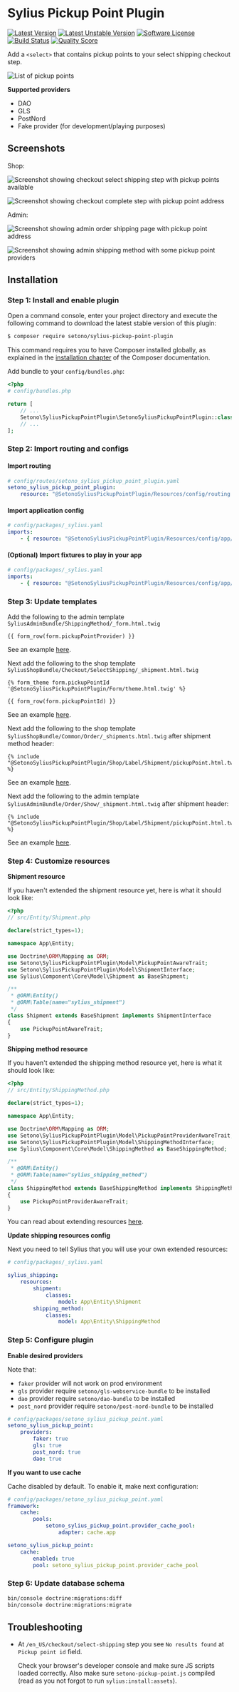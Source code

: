 # Sylius Pickup Point Plugin

[![Latest Version][ico-version]][link-packagist]
[![Latest Unstable Version][ico-unstable-version]][link-packagist]
[![Software License][ico-license]](LICENSE)
[![Build Status][ico-travis]][link-travis]
[![Quality Score][ico-code-quality]][link-code-quality]

Add a `<select>` that contains pickup points to your select shipping checkout step.

![List of pickup points](docs/pickup-points.png)

**Supported providers**
- DAO
- GLS
- PostNord
- Fake provider (for development/playing purposes)

## Screenshots

Shop:

![Screenshot showing checkout select shipping step with pickup points available](docs/images/shop-checkout-select-shipping-pickup-point.png)

![Screenshot showing checkout complete step with pickup point address](docs/images/shop-checkout-complete-shipping-pickup-point.png)

Admin:

![Screenshot showing admin order shipping page with pickup point address](docs/images/admin-order-shipping-pickup-point.png)

![Screenshot showing admin shipping method with some pickup point providers](docs/images/admin-shipping-method-pickup-point-provider.png)

## Installation

### Step 1: Install and enable plugin

Open a command console, enter your project directory and execute the following command to download the latest stable version of this plugin:

```bash
$ composer require setono/sylius-pickup-point-plugin
```

This command requires you to have Composer installed globally, as explained in the [installation chapter](https://getcomposer.org/doc/00-intro.md) of the Composer documentation.

Add bundle to your `config/bundles.php`:

```php
<?php
# config/bundles.php

return [
    // ...
    Setono\SyliusPickupPointPlugin\SetonoSyliusPickupPointPlugin::class => ['all' => true],
    // ...
];

```

### Step 2: Import routing and configs

#### Import routing
 
````yaml
# config/routes/setono_sylius_pickup_point_plugin.yaml
setono_sylius_pickup_point_plugin:
    resource: "@SetonoSyliusPickupPointPlugin/Resources/config/routing.yaml"
````

#### Import application config

````yaml
# config/packages/_sylius.yaml
imports:
    - { resource: "@SetonoSyliusPickupPointPlugin/Resources/config/app/config.yaml" }    
````

#### (Optional) Import fixtures to play in your app

````yaml
# config/packages/_sylius.yaml
imports:
    - { resource: "@SetonoSyliusPickupPointPlugin/Resources/config/app/fixtures.yaml" }    
````

### Step 3: Update templates

Add the following to the admin template `SyliusAdminBundle/ShippingMethod/_form.html.twig`

```twig
{{ form_row(form.pickupPointProvider) }}
```

See an example [here](tests/Application/templates/bundles/SyliusAdminBundle/ShippingMethod/_form.html.twig).

Next add the following to the shop template `SyliusShopBundle/Checkout/SelectShipping/_shipment.html.twig`

```twig
{% form_theme form.pickupPointId '@SetonoSyliusPickupPointPlugin/Form/theme.html.twig' %}

{{ form_row(form.pickupPointId) }}
```

See an example [here](tests/Application/templates/bundles/SyliusShopBundle/Checkout/SelectShipping/_shipment.html.twig).

Next add the following to the shop template `SyliusShopBundle/Common/Order/_shipments.html.twig`
after shipment method header:

```twig
{% include "@SetonoSyliusPickupPointPlugin/Shop/Label/Shipment/pickupPoint.html.twig" %}
```

See an example [here](tests/Application/templates/bundles/SyliusShopBundle/Common/Order/_shipments.html.twig).

Next add the following to the admin template `SyliusAdminBundle/Order/Show/_shipment.html.twig`
after shipment header:

```twig
{% include "@SetonoSyliusPickupPointPlugin/Shop/Label/Shipment/pickupPoint.html.twig" %}
```

See an example [here](tests/Application/templates/bundles/SyliusAdminBundle/Order/Show/_shipment.html.twig).

### Step 4: Customize resources

**Shipment resource**

If you haven't extended the shipment resource yet, here is what it should look like:

```php
<?php
// src/Entity/Shipment.php

declare(strict_types=1);

namespace App\Entity;

use Doctrine\ORM\Mapping as ORM;
use Setono\SyliusPickupPointPlugin\Model\PickupPointAwareTrait;
use Setono\SyliusPickupPointPlugin\Model\ShipmentInterface;
use Sylius\Component\Core\Model\Shipment as BaseShipment;

/**
 * @ORM\Entity()
 * @ORM\Table(name="sylius_shipment")
 */
class Shipment extends BaseShipment implements ShipmentInterface
{
    use PickupPointAwareTrait;
}
```

**Shipping method resource**

If you haven't extended the shipping method resource yet, here is what it should look like:

```php
<?php
// src/Entity/ShippingMethod.php

declare(strict_types=1);

namespace App\Entity;

use Doctrine\ORM\Mapping as ORM;
use Setono\SyliusPickupPointPlugin\Model\PickupPointProviderAwareTrait;
use Setono\SyliusPickupPointPlugin\Model\ShippingMethodInterface;
use Sylius\Component\Core\Model\ShippingMethod as BaseShippingMethod;

/**
 * @ORM\Entity()
 * @ORM\Table(name="sylius_shipping_method")
 */
class ShippingMethod extends BaseShippingMethod implements ShippingMethodInterface
{
    use PickupPointProviderAwareTrait;
}

```

You can read about extending resources [here](https://docs.sylius.com/en/latest/customization/model.html).

**Update shipping resources config**

Next you need to tell Sylius that you will use your own extended resources:

```yaml
# config/packages/_sylius.yaml

sylius_shipping:
    resources:
        shipment:
            classes:
                model: App\Entity\Shipment
        shipping_method:
            classes:
                model: App\Entity\ShippingMethod
```

### Step 5: Configure plugin

**Enable desired providers**

Note that:
- `faker` provider will not work on prod environment
- `gls` provider require `setono/gls-webservice-bundle` to be installed
- `dao` provider require `setono/dao-bundle` to be installed
- `post_nord` provider require `setono/post-nord-bundle` to be installed

```yaml
# config/packages/setono_sylius_pickup_point.yaml
setono_sylius_pickup_point:
    providers:
        faker: true
        gls: true
        post_nord: true
        dao: true
```

**If you want to use cache**

Cache disabled by default. To enable it, make next configuration:

```yaml
# config/packages/setono_sylius_pickup_point.yaml
framework:
    cache:
        pools:
            setono_sylius_pickup_point.provider_cache_pool:
                adapter: cache.app

setono_sylius_pickup_point:
    cache:
        enabled: true
        pool: setono_sylius_pickup_point.provider_cache_pool
```

### Step 6: Update database schema

```bash
bin/console doctrine:migrations:diff
bin/console doctrine:migrations:migrate 
```

## Troubleshooting

* At `/en_US/checkout/select-shipping` step you see `No results found` at `Pickup point id` field.
  
  Check your browser's developer console and make sure JS scripts loaded correctly.
  Also make sure `setono-pickup-point.js` compiled (read as you not forgot to run `sylius:install:assets`).

[ico-version]: https://poser.pugx.org/setono/sylius-pickup-point-plugin/v/stable
[ico-unstable-version]: https://poser.pugx.org/setono/sylius-pickup-point-plugin/v/unstable
[ico-license]: https://poser.pugx.org/setono/sylius-pickup-point-plugin/license
[ico-travis]: https://travis-ci.com/Setono/SyliusPickupPointPlugin.svg?branch=master
[ico-code-quality]: https://img.shields.io/scrutinizer/g/Setono/SyliusPickupPointPlugin.svg?style=flat-square

[link-packagist]: https://packagist.org/packages/setono/sylius-pickup-point-plugin
[link-travis]: https://travis-ci.com/Setono/SyliusPickupPointPlugin
[link-code-quality]: https://scrutinizer-ci.com/g/Setono/SyliusPickupPointPlugin
